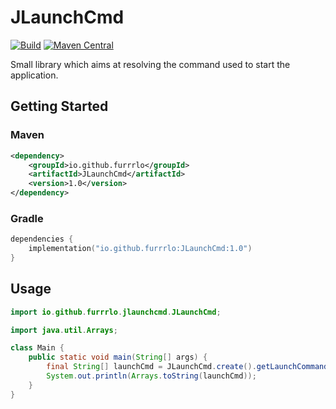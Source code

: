 # JLaunchCmd

[![Build](https://img.shields.io/github/workflow/status/Furrrlo/JLaunchCmd/Test)](https://github.com/Furrrlo/JLaunchCmd/actions/workflows/test.yml)
[![Maven Central](https://img.shields.io/maven-central/v/io.github.furrrlo/JLaunchCmd)](https://search.maven.org/artifact/io.github.furrrlo/JLaunchCmd)

Small library which aims at resolving the command used to start the application.

## Getting Started

### Maven

```xml
<dependency>
    <groupId>io.github.furrrlo</groupId>
    <artifactId>JLaunchCmd</artifactId>
    <version>1.0</version>
</dependency>
```

### Gradle

```kotlin
dependencies {
    implementation("io.github.furrrlo:JLaunchCmd:1.0")
}
```

## Usage

```java
import io.github.furrrlo.jlaunchcmd.JLaunchCmd;

import java.util.Arrays;

class Main {
    public static void main(String[] args) {
        final String[] launchCmd = JLaunchCmd.create().getLaunchCommand();
        System.out.println(Arrays.toString(launchCmd));
    }
}
```


